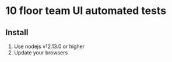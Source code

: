 10 floor team
UI automated tests
==================

## Install
1. Use nodejs v12.13.0 or higher
2. Update your browsers